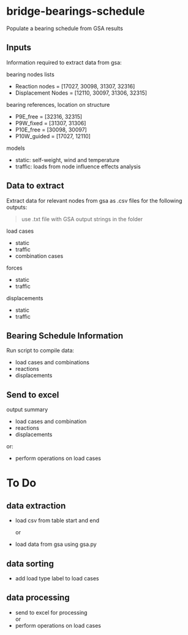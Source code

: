 # bridge-bearings-schedule

Populate a bearing schedule from GSA results  


## Inputs
Information required to extract data from gsa:  

bearing nodes lists 
- Reaction nodes = [17027, 30098, 31307, 32316]  
- Displacement Nodes = [12110, 30097, 31306, 32315]

bearing references, location on structure 
- P9E_free = [32316, 32315]
- P9W_fixed = [31307, 31306]
- P10E_free = [30098, 30097]
- P10W_guided = [17027, 12110]

models
- static: self-weight, wind and temperature
- traffic: loads from node influence effects analysis

## Data to extract
Extract data for relevant nodes from gsa as .csv files for the following outputs:  
> use .txt file with GSA output strings in the folder

load cases 
- static
- traffic
- combination cases

forces
- static
- traffic

displacements
- static
- traffic

## Bearing Schedule Information

Run script to compile data:
- load cases and combinations
- reactions
- displacements

## Send to excel

output summary
- load cases and combination
- reactions
- displacements

or:  

- perform operations on load cases


# To Do

## data extraction  
- load csv from table start and end

    or 

- load data from gsa using gsa.py


## data sorting
- add load type label to load cases

## data processing

- send to excel for processing  
    or 
- perform operations on load cases
